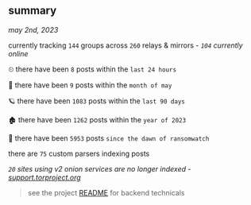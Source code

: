 
## summary
_may 2nd, 2023_

currently tracking `144` groups across `260` relays & mirrors - _`104` currently online_

⏲ there have been `8` posts within the `last 24 hours`

🦈 there have been `9` posts within the `month of may`

🪐 there have been `1083` posts within the `last 90 days`

🏚 there have been `1262` posts within the `year of 2023`

🦕 there have been `5953` posts `since the dawn of ransomwatch`

there are `75` custom parsers indexing posts

_`20` sites using v2 onion services are no longer indexed - [support.torproject.org](https://support.torproject.org/onionservices/v2-deprecation/)_

> see the project [README](https://github.com/joshhighet/ransomwatch#ransomwatch--) for backend technicals
